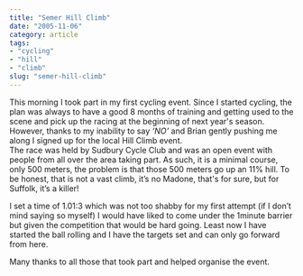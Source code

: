 ```yaml
---
title: "Semer Hill Climb"
date: "2005-11-06"
category: article
tags:
- "cycling"
- "hill"
- "climb"
slug: "semer-hill-climb"
---
```


This morning I took part in my first cycling event. Since I started cycling, the plan was always to have a good 8 months of training and getting used to the scene and pick up the racing at the beginning of next year's season. However, thanks to my inability to say _‘NO’_ and Brian gently pushing me along I signed up for the local Hill Climb event.  
The race was held by Sudbury Cycle Club and was an open event with people from all over the area taking part. As such, it is a minimal course, only 500 meters, the problem is that those 500 meters go up an 11% hill. To be honest, that is not a vast climb, it’s no Madone, that's for sure, but for Suffolk, it’s a killer!  

I set a time of 1.01:3 which was not too shabby for my first attempt (if I don’t mind saying so myself) I would have liked to come under the 1minute barrier but given the competition that would be hard going. Least now I have started the ball rolling and I have the targets set and can only go forward from here.  

Many thanks to all those that took part and helped organise the event.
